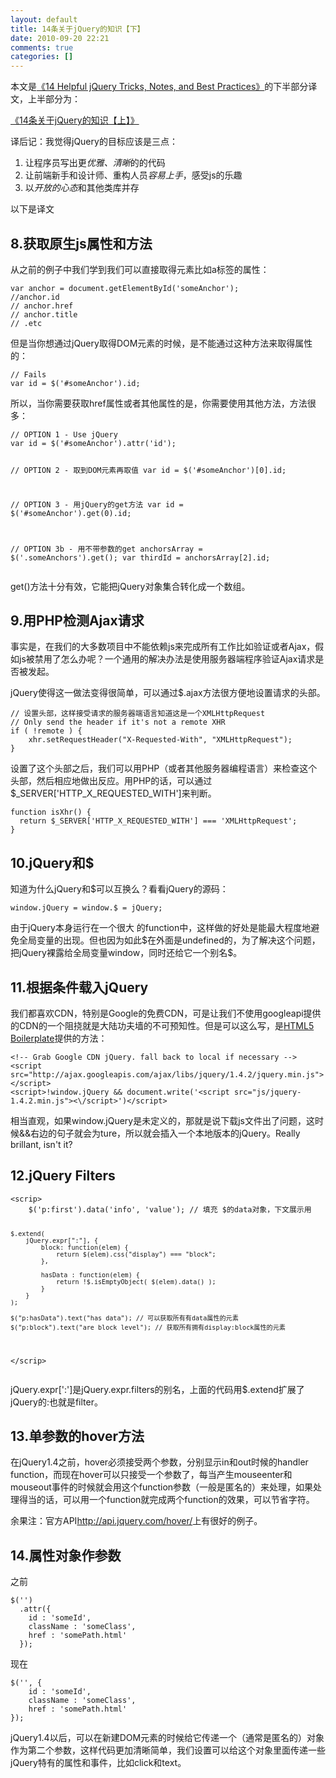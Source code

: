 ```yaml
---
layout: default
title: 14条关于jQuery的知识【下】
date: 2010-09-20 22:21
comments: true
categories: []
---
```

本文是<a href="http://net.tutsplus.com/tutorials/javascript-ajax/14-helpful-jquery-tricks-notes-and-best-practices/">《14 Helpful jQuery Tricks, Notes, and Best Practices》</a>的下半部分译文，上半部分为：

<a href="http://yuguo.us/weblog/14-jquery-notes-1/">《14条关于jQuery的知识【上】》</a>

译后记：我觉得jQuery的目标应该是三点：
<ol>
	<li>让程序员写出更<em>优雅、清晰</em>的的代码</li>
	<li>让前端新手和设计师、重构人员<em>容易上手</em>，感受js的乐趣</li>
	<li>以<em>开放的心态</em>和其他类库并存</li>
</ol>
以下是译文


<h2>8.获取原生js属性和方法</h2>
从之前的例子中我们学到我们可以直接取得元素比如a标签的属性：
<pre><code>var anchor = document.getElementById('someAnchor');
//anchor.id
// anchor.href
// anchor.title
// .etc
</code></pre>
但是当你想通过jQuery取得DOM元素的时候，是不能通过这种方法来取得属性的：
<pre><code>// Fails
var id = $('#someAnchor').id;
</code></pre>
所以，当你需要获取href属性或者其他属性的是，你需要使用其他方法，方法很多：
<pre><code>// OPTION 1 - Use jQuery
var id = $('#someAnchor').attr('id');

// OPTION 2 - 取到DOM元素再取值
var id = $('#someAnchor')[0].id;

// OPTION 3 - 用jQuery的get方法
var id = $('#someAnchor').get(0).id;

// OPTION 3b - 用不带参数的get
anchorsArray = $('.someAnchors').get();
var thirdId = anchorsArray[2].id;
</code></pre>
get()方法十分有效，它能把jQuery对象集合转化成一个数组。
<h2>9.用PHP检测Ajax请求</h2>
事实是，在我们的大多数项目中不能依赖js来完成所有工作比如验证或者Ajax，假如js被禁用了怎么办呢？一个通用的解决办法是使用服务器端程序验证Ajax请求是否被发起。

jQuery使得这一做法变得很简单，可以通过$.ajax方法很方便地设置请求的头部。
<pre><code>// 设置头部，这样接受请求的服务器端语言知道这是一个XMLHttpRequest
// Only send the header if it's not a remote XHR
if ( !remote ) {
	xhr.setRequestHeader("X-Requested-With", "XMLHttpRequest");
}
</code></pre>
设置了这个头部之后，我们可以用PHP（或者其他服务器编程语言）来检查这个头部，然后相应地做出反应。用PHP的话，可以通过$_SERVER['HTTP_X_REQUESTED_WITH']来判断。
<pre><code>function isXhr() {
  return $_SERVER['HTTP_X_REQUESTED_WITH'] === 'XMLHttpRequest';
}
</code></pre>
<h2>10.jQuery和$</h2>
知道为什么jQuery和$可以互换么？看看jQuery的源码：
<pre><code>window.jQuery = window.$ = jQuery;
</code></pre>
由于jQuery本身运行在一个很大 的function中，这样做的好处是能最大程度地避免全局变量的出现。但也因为如此$在外面是undefined的，为了解决这个问题，把jQuery裸露给全局变量window，同时还给它一个别名$。
<h2>11.根据条件载入jQuery</h2>
我们都喜欢CDN，特别是Google的免费CDN，可是让我们不使用googleapi提供的CDN的一个阻挠就是大陆功夫墙的不可预知性。但是可以这么写，是<a href="http://html5boilerplate.com/">HTML5 Boilerplate</a>提供的方法：
<pre><code>&lt;!-- Grab Google CDN jQuery. fall back to local if necessary --&gt;
&lt;script src="http://ajax.googleapis.com/ajax/libs/jquery/1.4.2/jquery.min.js"&gt;&lt;/script&gt;
&lt;script&gt;!window.jQuery &amp;&amp; document.write('&lt;script src="js/jquery-1.4.2.min.js"&gt;&lt;\/script&gt;')&lt;/script&gt;
</code></pre>
相当直观，如果window.jQuery是未定义的，那就是说下载js文件出了问题，这时候&amp;&amp;右边的句子就会为ture，所以就会插入一个本地版本的jQuery。Really brillant, isn't it?
<h2>12.jQuery Filters</h2>
<pre><code>&lt;scrip&gt;
	$('p:first').data('info', 'value'); // 填充 $的data对象，下文展示用

	$.extend(
		jQuery.expr[":"], {
			block: function(elem) {
				return $(elem).css("display") === "block";
			},

			hasData : function(elem) {
				return !$.isEmptyObject( $(elem).data() );
			}
		}
	);

	$("p:hasData").text("has data"); // 可以获取所有有data属性的元素
	$("p:block").text("are block level"); // 获取所有拥有display:block属性的元素
&lt;/scrip&gt;
</code></pre>
jQuery.expr[':']是jQuery.expr.filters的别名，上面的代码用$.extend扩展了jQuery的:也就是filter。
<h2>13.单参数的hover方法</h2>
在jQuery1.4之前，hover必须接受两个参数，分别显示in和out时候的handler function，而现在hover可以只接受一个参数了，每当产生mouseenter和mouseout事件的时候就会用这个function参数（一般是匿名的）来处理，如果处理得当的话，可以用一个function就完成两个function的效果，可以节省字符。

余果注：官方API<a href="http://api.jquery.com/hover/">http://api.jquery.com/hover/</a>上有很好的例子。

<a href="http://api.jquery.com/hover/"></a>
<h2>14.属性对象作参数</h2>
之前
<pre><code>$('<a>')
  .attr({
    id : 'someId',
    className : 'someClass',
    href : 'somePath.html'
  });
</a></code><a></a></pre>
<a>现在</a>
<pre><a><code>$('</code></a><code>', {
    id : 'someId',
    className : 'someClass',
    href : 'somePath.html'
});
</code></pre>
jQuery1.4以后，可以在新建DOM元素的时候给它传递一个（通常是匿名的）对象作为第二个参数，这样代码更加清晰简单，我们设置可以给这个对象里面传递一些jQuery特有的属性和事件，比如click和text。
